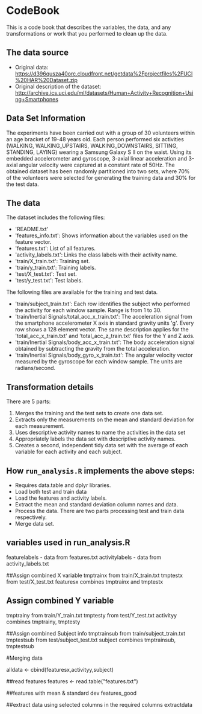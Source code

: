 # CodeBook

This is a code book that describes the variables, the data, and any transformations or work that you performed to clean up the data.

## The data source

* Original data: https://d396qusza40orc.cloudfront.net/getdata%2Fprojectfiles%2FUCI%20HAR%20Dataset.zip
* Original description of the dataset: http://archive.ics.uci.edu/ml/datasets/Human+Activity+Recognition+Using+Smartphones

## Data Set Information

The experiments have been carried out with a group of 30 volunteers within an age bracket of 19-48 years old. 
Each person performed six activities (WALKING, WALKING_UPSTAIRS, WALKING_DOWNSTAIRS, SITTING, STANDING, LAYING) wearing a Samsung Galaxy S II on the waist. 
Using its embedded accelerometer and gyroscope, 3-axial linear acceleration and 3-axial angular velocity were captured at a constant rate of 50Hz. 
The obtained dataset has been randomly partitioned into two sets, where 70% of the volunteers were selected for generating the training data and 30% for the test data.

## The data

The dataset includes the following files:

- 'README.txt'
- 'features_info.txt': Shows information about the variables used on the feature vector.
- 'features.txt': List of all features.
- 'activity_labels.txt': Links the class labels with their activity name.
- 'train/X_train.txt': Training set.
- 'train/y_train.txt': Training labels.
- 'test/X_test.txt': Test set.
- 'test/y_test.txt': Test labels.

The following files are available for the training and test data. 

- 'train/subject_train.txt': Each row identifies the subject who performed the activity for each window sample. Range is from 1 to 30.
- 'train/Inertial Signals/total_acc_x_train.txt': The acceleration signal from the smartphone accelerometer X axis in standard gravity units 'g'. 
  Every row shows a 128 element vector. The same description applies for the 'total_acc_x_train.txt' and 'total_acc_z_train.txt' files for the Y and Z axis.
- 'train/Inertial Signals/body_acc_x_train.txt': The body acceleration signal obtained by subtracting the gravity from the total acceleration.
- 'train/Inertial Signals/body_gyro_x_train.txt': The angular velocity vector measured by the gyroscope for each window sample. The units are radians/second.

## Transformation details

There are 5 parts:
1. Merges the training and the test sets to create one data set.
2. Extracts only the measurements on the mean and standard deviation for each measurement.
3. Uses descriptive activity names to name the activities in the data set
4. Appropriately labels the data set with descriptive activity names.
5. Creates a second, independent tidy data set with the average of each variable for each activity and each subject.

## How ```run_analysis.R``` implements the above steps:

* Requires data.table and dplyr libraries.
* Load both test and train data
* Load the features and activity labels.
* Extract the mean and standard deviation column names and data.
* Process the data. There are two parts processing test and train data respectively.
* Merge data set.

## variables used in run_analysis.R
featurelabels - data from features.txt
activitylabels - data from activity_labels.txt

##Assign combined X variable
tmptrainx from train/X_train.txt
tmptestx from test/X_test.txt
featuresx combines tmptrainx and tmptestx

## Assign combined Y variable
tmptrainy from train/Y_train.txt
tmptesty from test/Y_test.txt
activityy combines tmptrainy, tmptesty

##Assign combined Subject info
tmptrainsub  from train/subject_train.txt
tmptestsub  from test/subject_test.txt
subject combines tmptrainsub, tmptestsub

#Merging data

alldata <- cbind(featuresx,activityy,subject)

##read features
features <- read.table("features.txt")

##features with mean & standard dev
features_good 

##extract data using selected columns in the required columns
extractdata 
